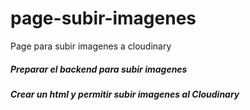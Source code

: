 # page-subir-imagenes
Page para subir imagenes a cloudinary

##### Preparar el backend para subir imagenes
##### Crear un html y permitir subir imagenes al Cloudinary
